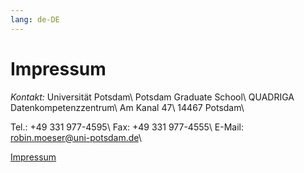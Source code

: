 ```yaml
---
lang: de-DE
---
```

# Impressum

*Kontakt:*
Universität Potsdam\\
Potsdam Graduate School\\
QUADRIGA Datenkompetenzzentrum\\
Am Kanal 47\\
14467 Potsdam\\

Tel.: +49 331 977-4595\\
Fax: +49 331 977-4555\\
E-Mail: robin.moeser@uni-potsdam.de\\

<a href="https://www.uni-potsdam.de/de/impressum.html" class="external-link" target="_blank">Impressum</a>


